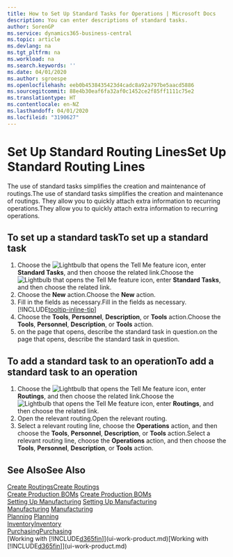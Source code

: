 ```yaml
---
title: How to Set Up Standard Tasks for Operations | Microsoft Docs
description: You can enter descriptions of standard tasks.
author: SorenGP
ms.service: dynamics365-business-central
ms.topic: article
ms.devlang: na
ms.tgt_pltfrm: na
ms.workload: na
ms.search.keywords: ''
ms.date: 04/01/2020
ms.author: sgroespe
ms.openlocfilehash: eeb0b4538435423d4cadc8a92a797be5aacd5886
ms.sourcegitcommit: 88e4b30eaf6fa32af0c1452ce2f85ff1111c75e2
ms.translationtype: HT
ms.contentlocale: en-NZ
ms.lasthandoff: 04/01/2020
ms.locfileid: "3190627"
---
```

# <a name="set-up-standard-routing-lines"></a><span data-ttu-id="bcfe6-103">Set Up Standard Routing Lines</span><span class="sxs-lookup"><span data-stu-id="bcfe6-103">Set Up Standard Routing Lines</span></span>
<span data-ttu-id="bcfe6-104">The use of standard tasks simplifies the creation and maintenance of routings.</span><span class="sxs-lookup"><span data-stu-id="bcfe6-104">The use of standard tasks simplifies the creation and maintenance of routings.</span></span> <span data-ttu-id="bcfe6-105">They allow you to quickly attach extra information to recurring operations.</span><span class="sxs-lookup"><span data-stu-id="bcfe6-105">They allow you to quickly attach extra information to recurring operations.</span></span>

## <a name="to-set-up-a-standard-task"></a><span data-ttu-id="bcfe6-106">To set up a standard task</span><span class="sxs-lookup"><span data-stu-id="bcfe6-106">To set up a standard task</span></span>
1. <span data-ttu-id="bcfe6-107">Choose the ![Lightbulb that opens the Tell Me feature](media/ui-search/search_small.png "Tell me what you want to do") icon, enter **Standard Tasks**, and then choose the related link.</span><span class="sxs-lookup"><span data-stu-id="bcfe6-107">Choose the ![Lightbulb that opens the Tell Me feature](media/ui-search/search_small.png "Tell me what you want to do") icon, enter **Standard Tasks**, and then choose the related link.</span></span>
2. <span data-ttu-id="bcfe6-108">Choose the **New** action.</span><span class="sxs-lookup"><span data-stu-id="bcfe6-108">Choose the **New** action.</span></span>
3. <span data-ttu-id="bcfe6-109">Fill in the fields as necessary.</span><span class="sxs-lookup"><span data-stu-id="bcfe6-109">Fill in the fields as necessary.</span></span> [!INCLUDE[tooltip-inline-tip](includes/tooltip-inline-tip_md.md)]
4. <span data-ttu-id="bcfe6-110">Choose the **Tools**, **Personnel**, **Description**, or **Tools** action.</span><span class="sxs-lookup"><span data-stu-id="bcfe6-110">Choose the **Tools**, **Personnel**, **Description**, or **Tools** action.</span></span>
5. <span data-ttu-id="bcfe6-111">on the page that opens, describe the standard task in question.</span><span class="sxs-lookup"><span data-stu-id="bcfe6-111">on the page that opens, describe the standard task in question.</span></span>

## <a name="to-add-a-standard-task-to-an-operation"></a><span data-ttu-id="bcfe6-112">To add a standard task to an operation</span><span class="sxs-lookup"><span data-stu-id="bcfe6-112">To add a standard task to an operation</span></span>
1. <span data-ttu-id="bcfe6-113">Choose the ![Lightbulb that opens the Tell Me feature](media/ui-search/search_small.png "Tell me what you want to do") icon, enter **Routings**, and then choose the related link.</span><span class="sxs-lookup"><span data-stu-id="bcfe6-113">Choose the ![Lightbulb that opens the Tell Me feature](media/ui-search/search_small.png "Tell me what you want to do") icon, enter **Routings**, and then choose the related link.</span></span>
2. <span data-ttu-id="bcfe6-114">Open the relevant routing.</span><span class="sxs-lookup"><span data-stu-id="bcfe6-114">Open the relevant routing.</span></span>
3. <span data-ttu-id="bcfe6-115">Select a relevant routing line, choose the **Operations** action, and then choose the **Tools**, **Personnel**, **Description**, or **Tools** action.</span><span class="sxs-lookup"><span data-stu-id="bcfe6-115">Select a relevant routing line, choose the **Operations** action, and then choose the **Tools**, **Personnel**, **Description**, or **Tools** action.</span></span>

## <a name="see-also"></a><span data-ttu-id="bcfe6-116">See Also</span><span class="sxs-lookup"><span data-stu-id="bcfe6-116">See Also</span></span>  
[<span data-ttu-id="bcfe6-117">Create Routings</span><span class="sxs-lookup"><span data-stu-id="bcfe6-117">Create Routings</span></span>](production-how-to-create-routings.md)  
<span data-ttu-id="bcfe6-118">[Create Production BOMs](production-how-to-create-production-boms.md)   </span><span class="sxs-lookup"><span data-stu-id="bcfe6-118">[Create Production BOMs](production-how-to-create-production-boms.md)   </span></span>  
<span data-ttu-id="bcfe6-119">[Setting Up Manufacturing](production-configure-production-processes.md) </span><span class="sxs-lookup"><span data-stu-id="bcfe6-119">[Setting Up Manufacturing](production-configure-production-processes.md) </span></span>  
<span data-ttu-id="bcfe6-120">[Manufacturing](production-manage-manufacturing.md)  </span><span class="sxs-lookup"><span data-stu-id="bcfe6-120">[Manufacturing](production-manage-manufacturing.md)  </span></span>  
<span data-ttu-id="bcfe6-121">[Planning](production-planning.md) </span><span class="sxs-lookup"><span data-stu-id="bcfe6-121">[Planning](production-planning.md) </span></span>  
[<span data-ttu-id="bcfe6-122">Inventory</span><span class="sxs-lookup"><span data-stu-id="bcfe6-122">Inventory</span></span>](inventory-manage-inventory.md)  
[<span data-ttu-id="bcfe6-123">Purchasing</span><span class="sxs-lookup"><span data-stu-id="bcfe6-123">Purchasing</span></span>](purchasing-manage-purchasing.md)  
<span data-ttu-id="bcfe6-124">[Working with [!INCLUDE[d365fin](includes/d365fin_md.md)]](ui-work-product.md)</span><span class="sxs-lookup"><span data-stu-id="bcfe6-124">[Working with [!INCLUDE[d365fin](includes/d365fin_md.md)]](ui-work-product.md)</span></span>  
